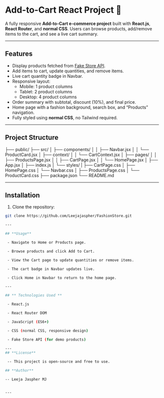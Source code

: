 # Add-to-Cart React Project 🛒

A fully responsive **Add-to-Cart e-commerce project** built with **React.js**, **React Router**, and **normal CSS**. Users can browse products, add/remove items to the cart, and see a live cart summary.

---

## **Features**

- Display products fetched from [Fake Store API](https://fakestoreapi.com/).
- Add items to cart, update quantities, and remove items.
- Live cart quantity badge in Navbar.
- Responsive layout:
  - Mobile: 1 product columns
  - Tablet: 2 product columns
  - Desktop: 4 product columns
- Order summary with subtotal, discount (10%), and final price.
- Home page with a fashion background, search box, and “Products” navigation.
- Fully styled using **normal CSS**, no Tailwind required.

---

## **Project Structure**

├── public/
├── src/
│ ├── components/
│ │ ├── Navbar.jsx
│ │ └── ProductCard.jsx
│ ├── context/
│ │ └── CartContext.jsx
│ ├── pages/
│ │ ├── ProductsPage.jsx
│ │ ├── CartPage.jsx
│ │ └── HomePage.jsx
│ ├── App.jsx
│ ├── index.js
│ └── styles/
|     ├── CartPage.css
│     ├── HomePage.css
│     └── Navbar.css
│     ├── ProductsPage.css
│     └── ProductCard.css
├── package.json
└── README.md


---

## **Installation**

1. Clone the repository:

```bash
git clone https://github.com/Leejajaspher/FashionStore.git

---

## **Usage**

 - Navigate to Home or Products page.

 - Browse products and click Add to Cart.

 - View the Cart page to update quantities or remove items.

 - The cart badge in Navbar updates live.

 - Click Home in Navbar to return to the home page.

---

## ** Technologies Used **

 - React.js

 - React Router DOM

 - JavaScript (ES6+)

 - CSS (normal CSS, responsive design)

 - Fake Store API (for demo products)

---
## **License**

 -- This project is open-source and free to use.

## **Author**

-- Leeja Jaspher MJ


---

